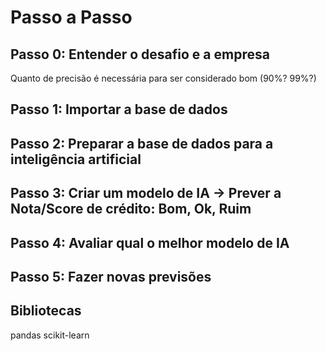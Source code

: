 # Passo a Passo

## Passo 0: Entender o desafio e a empresa
Quanto de precisão é necessária para ser considerado bom (90%? 99%?)
## Passo 1: Importar a base de dados
## Passo 2: Preparar a base de dados para a inteligência artificial
## Passo 3: Criar um modelo de IA -> Prever a Nota/Score de crédito: Bom, Ok, Ruim
## Passo 4: Avaliar qual o melhor modelo de IA
## Passo 5: Fazer novas previsões

## Bibliotecas

pandas
scikit-learn